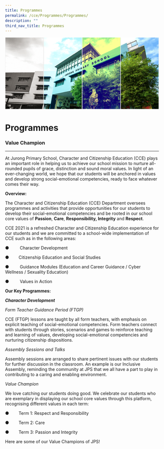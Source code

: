 ```yaml
---
title: Programmes
permalink: /cce/Programmes/Programmes/
description: ""
third_nav_title: Programmes
---
```

![](/images/Banner.png)

Programmes
==========

### Value Champion
--------------

At Jurong Primary School, Character and Citizenship Education (CCE) plays an important role in helping us to achieve our school mission to nurture all-rounded pupils of grace, distinction and sound moral values. In light of an ever-changing world, we hope that our students will be anchored in values and develop strong social-emotional competencies, ready to face whatever comes their way.

**Overview:**

The Character and Citizenship Education (CCE) Department oversees programmes and activities that provide opportunities for our students to develop their social-emotional competencies and be rooted in our school core values of **Passion**, **Care**, **Responsibility, Integrity** and **Respect**.

CCE 2021 is a refreshed Character and Citizenship Education experience for our students and we are committed to a school-wide implementation of CCE such as in the following areas:

●         Character Development

●         Citizenship Education and Social Studies

●         Guidance Modules (Education and Career Guidance / Cyber Wellness / Sexuality Education)

●         Values in Action


**Our Key Programmes:**

**_Character Development_**

_Form Teacher Guidance Period (FTGP)_

CCE (FTGP) lessons are taught by all form teachers, with emphasis on explicit teaching of social-emotional competencies. Form teachers connect with students through stories, scenarios and games to reinforce teaching and learning of values, developing social-emotional competencies and nurturing citizenship dispositions.

_Assembly Sessions and Talks_

Assembly sessions are arranged to share pertinent issues with our students for further discussion in the classroom. An example is our Inclusive Assembly, reminding the community at JPS that we all have a part to play in contributing to a caring and enabling environment.

_Value Champion_

We love catching our students doing good. We celebrate our students who are exemplary in displaying our school core values through this platform, recognising different values in each term:

●        Term 1: Respect and Responsibility

●        Term 2: Care

●        Term 3: Passion and Integrity

Here are some of our Value Champions of JPS!
  